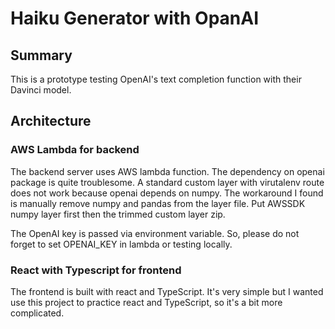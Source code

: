 # Haiku Generator with OpanAI

## Summary
This is a prototype testing OpenAI's text completion function with their Davinci model.

## Architecture

### AWS Lambda for backend
The backend server uses AWS lambda function. The dependency on openai package is quite troublesome.
A standard custom layer with virutalenv route does not work because openai depends on numpy.
The workaround I found is manually remove numpy and pandas from the layer file. Put AWSSDK numpy layer first
then the trimmed custom layer zip. 

The OpenAI key is passed via environment variable. So, please do not forget to set OPENAI_KEY in lambda or
testing locally.

### React with Typescript for frontend
The frontend is built with react and TypeScript. It's very simple but I wanted use this project
to practice react and TypeScript, so it's a bit more complicated.
